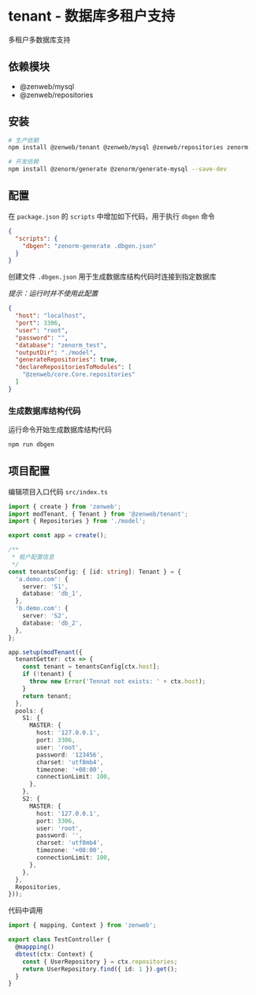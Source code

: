 # tenant - 数据库多租户支持

多租户多数据库支持

## 依赖模块

- @zenweb/mysql
- @zenweb/repositories

## 安装

```bash
# 生产依赖
npm install @zenweb/tenant @zenweb/mysql @zenweb/repositories zenorm

# 开发依赖
npm install @zenorm/generate @zenorm/generate-mysql --save-dev
```

## 配置

在 `package.json` 的 `scripts` 中增加如下代码，用于执行 `dbgen` 命令

```json title="package.json"
{
  "scripts": {
    "dbgen": "zenorm-generate .dbgen.json"
  }
}
```

创建文件 `.dbgen.json` 用于生成数据库结构代码时连接到指定数据库

*提示：运行时并不使用此配置*

```json title=".dbgen.json"
{
  "host": "localhost",
  "port": 3306,
  "user": "root",
  "password": "",
  "database": "zenorm_test",
  "outputDir": "./model",
  "generateRepositories": true,
  "declareRepositoriesToModules": [
    "@zenweb/core.Core.repositories"
  ]
}
```

### 生成数据库结构代码

运行命令开始生成数据库结构代码
```bash
npm run dbgen
```

## 项目配置

编辑项目入口代码 `src/index.ts`

```ts title="src/index.ts"
import { create } from 'zenweb';
import modTenant, { Tenant } from '@zenweb/tenant';
import { Repositories } from './model';

export const app = create();

/**
 * 租户配置信息
 */
const tenantsConfig: { [id: string]: Tenant } = {
  'a.demo.com': {
    server: 'S1',
    database: 'db_1',
  },
  'b.demo.com': {
    server: 'S2',
    database: 'db_2',
  },
};

app.setup(modTenant({
  tenantGetter: ctx => {
    const tenant = tenantsConfig[ctx.host];
    if (!tenant) {
      throw new Error('Tennat not exists: ' + ctx.host);
    }
    return tenant;
  },
  pools: {
    S1: {
      MASTER: {
        host: '127.0.0.1',
        port: 3306,
        user: 'root',
        password: '123456',
        charset: 'utf8mb4',
        timezone: '+08:00',
        connectionLimit: 100,
      },
    },
    S2: {
      MASTER: {
        host: '127.0.0.1',
        port: 3306,
        user: 'root',
        password: '',
        charset: 'utf8mb4',
        timezone: '+08:00',
        connectionLimit: 100,
      },
    },
  },
  Repositories,
}));
```

代码中调用

```ts title="src/controller/test.ts"
import { mapping, Context } from 'zenweb';

export class TestController {
  @mappping()
  dbtest(ctx: Context) {
    const { UserRepository } = ctx.repositories;
    return UserRepository.find({ id: 1 }).get();
  }
}
```
